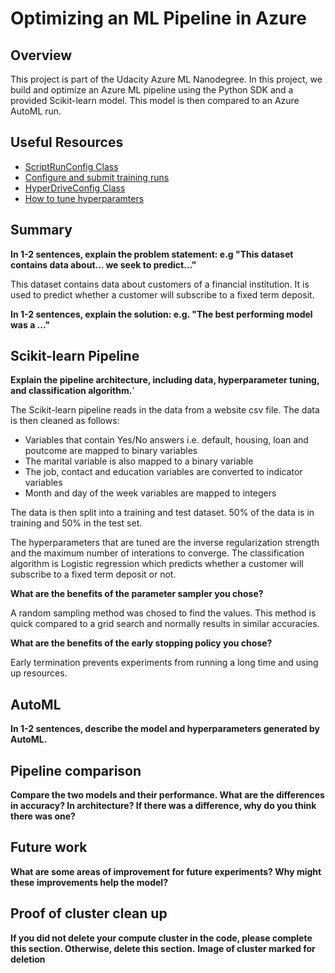 # Optimizing an ML Pipeline in Azure

## Overview
This project is part of the Udacity Azure ML Nanodegree.
In this project, we build and optimize an Azure ML pipeline using the Python SDK and a provided Scikit-learn model.
This model is then compared to an Azure AutoML run.

## Useful Resources
- [ScriptRunConfig Class](https://docs.microsoft.com/en-us/python/api/azureml-core/azureml.core.scriptrunconfig?view=azure-ml-py)
- [Configure and submit training runs](https://docs.microsoft.com/en-us/azure/machine-learning/how-to-set-up-training-targets)
- [HyperDriveConfig Class](https://docs.microsoft.com/en-us/python/api/azureml-train-core/azureml.train.hyperdrive.hyperdriveconfig?view=azure-ml-py)
- [How to tune hyperparamters](https://docs.microsoft.com/en-us/azure/machine-learning/how-to-tune-hyperparameters)


## Summary
**In 1-2 sentences, explain the problem statement: e.g "This dataset contains data about... we seek to predict..."**

This dataset contains data about customers of a financial institution. It is used to predict whether a customer will subscribe to a fixed term deposit.

**In 1-2 sentences, explain the solution: e.g. "The best performing model was a ..."**

## Scikit-learn Pipeline
**Explain the pipeline architecture, including data, hyperparameter tuning, and classification algorithm.**'

The Scikit-learn pipeline reads in the data from a website csv file. The data is then cleaned as follows:
* Variables that contain Yes/No answers i.e. default, housing, loan and poutcome are mapped to binary variables
* The marital variable is also mapped to a binary variable
* The job, contact and education variables are converted to indicator variables
* Month and day of the week variables are mapped to integers

The data is then split into a training and test dataset. 50% of the data is in training and 50% in the test set.

The hyperparameters that are tuned are the inverse regularization strength and the maximum number of interations to converge. The classification algorithm is Logistic regression which predicts whether a customer will subscribe to a fixed term deposit or not.

**What are the benefits of the parameter sampler you chose?**

A random sampling method was chosed to find the values. This method is quick compared to a grid search and normally results in similar accuracies.

**What are the benefits of the early stopping policy you chose?**

Early termination prevents experiments from running a long time and using up resources. 

## AutoML
**In 1-2 sentences, describe the model and hyperparameters generated by AutoML.**

## Pipeline comparison
**Compare the two models and their performance. What are the differences in accuracy? In architecture? If there was a difference, why do you think there was one?**

## Future work
**What are some areas of improvement for future experiments? Why might these improvements help the model?**

## Proof of cluster clean up
**If you did not delete your compute cluster in the code, please complete this section. Otherwise, delete this section.**
**Image of cluster marked for deletion**
